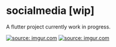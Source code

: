# socialmedia [wip]

A flutter project currently work in progress.<Br>
  
<a href="https://imgur.com/lzXBwOJ"><img src="https://i.imgur.com/lzXBwOJl.jpg" title="source: imgur.com" /></a>
  <a href="https://imgur.com/h5ZVbEK"><img src="https://i.imgur.com/h5ZVbEKl.jpg" title="source: imgur.com" /></a>

